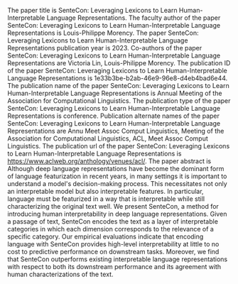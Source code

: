 The paper title is SenteCon: Leveraging Lexicons to Learn Human-Interpretable Language Representations.
The faculty author of the paper SenteCon: Leveraging Lexicons to Learn Human-Interpretable Language Representations is Louis-Philippe Morency.
The paper SenteCon: Leveraging Lexicons to Learn Human-Interpretable Language Representations publication year is 2023.
Co-authors of the paper SenteCon: Leveraging Lexicons to Learn Human-Interpretable Language Representations are Victoria Lin, Louis-Philippe Morency.
The publication ID of the paper SenteCon: Leveraging Lexicons to Learn Human-Interpretable Language Representations is 1e33b3be-b2ab-46e9-96e8-d4eb4bad6e44.
The publication name of the paper SenteCon: Leveraging Lexicons to Learn Human-Interpretable Language Representations is Annual Meeting of the Association for Computational Linguistics.
The publication type of the paper SenteCon: Leveraging Lexicons to Learn Human-Interpretable Language Representations is conference.
Publication alternate names of the paper SenteCon: Leveraging Lexicons to Learn Human-Interpretable Language Representations are Annu Meet Assoc Comput Linguistics, Meeting of the Association for Computational Linguistics, ACL, Meet Assoc Comput Linguistics.
The publication url of the paper SenteCon: Leveraging Lexicons to Learn Human-Interpretable Language Representations is https://www.aclweb.org/anthology/venues/acl/.
The paper abstract is Although deep language representations have become the dominant form of language featurization in recent years, in many settings it is important to understand a model's decision-making process. This necessitates not only an interpretable model but also interpretable features. In particular, language must be featurized in a way that is interpretable while still characterizing the original text well. We present SenteCon, a method for introducing human interpretability in deep language representations. Given a passage of text, SenteCon encodes the text as a layer of interpretable categories in which each dimension corresponds to the relevance of a specific category. Our empirical evaluations indicate that encoding language with SenteCon provides high-level interpretability at little to no cost to predictive performance on downstream tasks. Moreover, we find that SenteCon outperforms existing interpretable language representations with respect to both its downstream performance and its agreement with human characterizations of the text.
